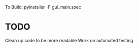 To Build:   pyinstaller -F gui_main.spec

# TODO

Clean up code to be more readable
Work on automated testing
